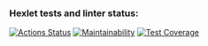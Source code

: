 ### Hexlet tests and linter status:
[![Actions Status](https://github.com/AntiViruS90/python-project-50/actions/workflows/hexlet-check.yml/badge.svg)](https://github.com/AntiViruS90/python-project-50/actions)
[![Maintainability](https://api.codeclimate.com/v1/badges/68428dfb9d1613d87ed3/maintainability)](https://codeclimate.com/github/AntiViruS90/python-project-50/maintainability)
[![Test Coverage](https://api.codeclimate.com/v1/badges/68428dfb9d1613d87ed3/test_coverage)](https://codeclimate.com/github/AntiViruS90/python-project-50/test_coverage)
